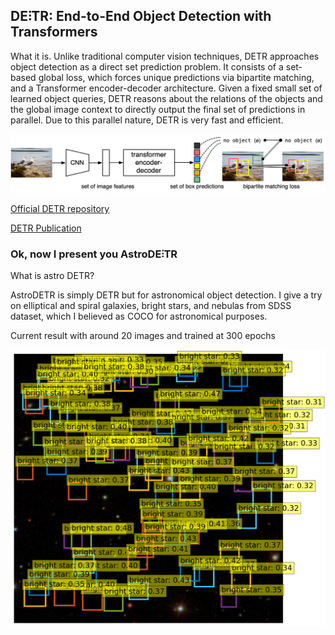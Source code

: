 ## DE⫶TR: End-to-End Object Detection with Transformers

What it is. Unlike traditional computer vision techniques, DETR approaches object detection as a direct set prediction problem. It consists of a set-based global loss, which forces unique predictions via bipartite matching, and a Transformer encoder-decoder architecture. Given a fixed small set of learned object queries, DETR reasons about the relations of the objects and the global image context to directly output the final set of predictions in parallel. Due to this parallel nature, DETR is very fast and efficient.

![detr](https://github.com/facebookresearch/detr/raw/master/.github/DETR.png)

[Official DETR repository](https://github.com/facebookresearch/detr)

[DETR Publication](https://research.fb.com/publications/end-to-end-object-detection-with-transformers/)

### Ok, now I present you AstroDE⫶TR

What is astro DETR? 

AstroDETR is simply DETR but for astronomical object detection. I give a try on elliptical and spiral galaxies, bright stars, and nebulas from SDSS dataset, which I believed as COCO for astronomical purposes. 

Current result with around 20 images and trained at 300 epochs

![img](whatever.png)
